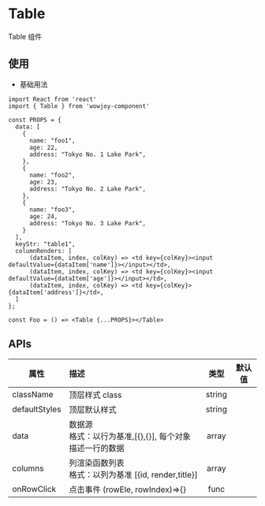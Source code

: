 # Table

Table 组件

## 使用

- 基础用法

```
import React from 'react'
import { Table } from 'wowjoy-component'

const PROPS = {
  data: [
    {
      name: "foo1",
      age: 22,
      address: "Tokyo No. 1 Lake Park",
    },
    {
      name: "foo2",
      age: 23,
      address: "Tokyo No. 2 Lake Park",
    },
    {
      name: "foo3",
      age: 24,
      address: "Tokyo No. 3 Lake Park",
    }
  ],
  keyStr: "table1",
  columnRenders: [
      (dataItem, index, colKey) => <td key={colKey}><input defaultValue={dataItem['name']}></input></td>,
      (dataItem, index, colKey) => <td key={colKey}><input defaultValue={dataItem['age']}></input></td>,
      (dataItem, index, colKey) => <td key={colKey}>{dataItem['address']}</td>,
  ]
};

const Foo = () => <Table {...PROPS}></Table>
```

## APIs

| 属性          | 描述                                                          | 类型   | 默认值 |
| ------------- | :------------------------------------------------------------ | :----: | :----: |
| className     | 顶层样式 class                                                | string |        |
| defaultStyles | 顶层默认样式                                                  | string |        |
| data          | 数据源 <br/> 格式：以行为基准,[{},{}], 每个对象描述一行的数据 | array  |        |
| columns       | 列渲染函数列表 <br/> 格式：以列为基准 [{id, render,title}]    | array  |        |
| onRowClick    | 点击事件     (rowEle, rowIndex)=>{}                           | func   |        |
